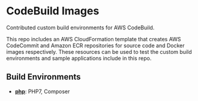 # CodeBuild Images

Contributed custom build environments for AWS CodeBuild.

This repo includes an AWS CloudFormation template that creates AWS CodeCommit and Amazon ECR repositories for source code and Docker images respectively. These resources can be used to test the custom build environments and sample applications include in this repo.

## Build Environments

- **[php](php/Dockerfile)**: PHP7, Composer
